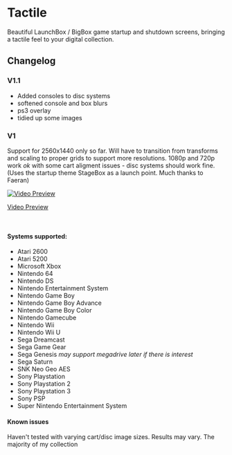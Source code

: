 # Tactile
Beautiful LaunchBox / BigBox game startup and shutdown screens, bringing a tactile feel to your digital collection.

## Changelog
### V1.1
- Added consoles to disc systems
- softened console and box blurs
- ps3 overlay
- tidied up some images

### V1
Support for 2560x1440 only so far. Will have to transition from transforms and scaling to proper grids to support more resolutions. 1080p and 720p work *ok* with some cart aligment issues - disc systems should work fine. (Uses the startup theme StageBox as a launch  point. Much thanks to Faeran)

[![Video Preview](https://i.ibb.co/gms6skS/Tactile-preview.jpg)](https://forums.launchbox-app.com/uploads/monthly_2020_06/1510786514_2020-06-0200-46-58.mp4.6b4cfe84a773197d7e878dacde779b3d.mp4)

[Video Preview](https://forums.launchbox-app.com/uploads/monthly_2020_06/1510786514_2020-06-0200-46-58.mp4.6b4cfe84a773197d7e878dacde779b3d.mp4)

<br/>

#### Systems supported:
* Atari 2600
* Atari 5200
* Microsoft Xbox
* Nintendo 64
* Nintendo DS
* Nintendo Entertainment System
* Nintendo Game Boy
* Nintendo Game Boy Advance
* Nintendo Game Boy Color
* Nintendo Gamecube
* Nintendo Wii
* Nintendo Wii U
* Sega Dreamcast
* Sega Game Gear
* Sega Genesis *may support megadrive later if there is interest*
* Sega Saturn
* SNK Neo Geo AES
* Sony Playstation
* Sony Playstation 2
* Sony Playstation 3
* Sony PSP
* Super Nintendo Entertainment System



#### Known issues
Haven't tested with varying cart/disc image sizes. Results may vary. The majority of my collection
